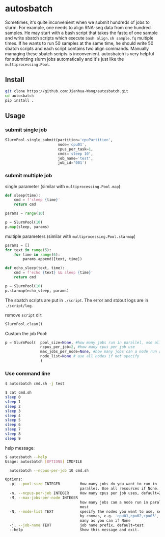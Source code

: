 # autosbatch

Sometimes, it's quite inconvenient when we submit hundreds of jobs to slurm. For example, one needs to align RNA-seq data from one hundred samples. He may start with a bash script that takes the fastq of one sample and write sbatch scripts which execute `bash align.sh sample.fq` multiple times. If he wants to run 50 samples at the same time, he should write 50 sbatch scripts and each script contains two align commands. Manually managing these sbatch scripts is inconvenient. autosbatch is very helpful for submitting slurm jobs automatically and it's just like the `multiprocessing.Pool`.

## Install

```bash
git clone https://github.com:Jianhua-Wang/autosbatch.git
cd autosbatch
pip install .
```

## Usage

### submit single job

```python
SlurmPool.single_submit(partition='cpuPartition',
                        node='cpu01',
                        cpus_per_task=1,
                        cmds='sleep 10',
                        job_name='test',
                        job_id='001')

```

### submit multiple job

single parameter (similar with `multiprocessing.Pool.map`)

```python
def sleep(time):
    cmd = f'sleep {time}'
    return cmd

params = range(10)

p = SlurmPool(10)
p.map(sleep, params)
```

multiple parameters (similar with `multiprocessing.Pool.starmap`)

```python
params = []
for text in range(5):
    for time in range(6):
        params.append([text, time])

def echo_sleep(text, time):
    cmd = f'echo {text} && sleep {time}'
    return cmd

p = SlurmPool(10)
p.starmap(echo_sleep, params)
```

The sbatch scripts are put in `./script`. The error and stdout logs are in `./script/log`.

remove `script` dir:

```python
SlurmPool.clean()
```

Custom the job Pool:

```python
p = SlurmPool(  pool_size=None, #how many jobs run in parallel, use all resources if not specify.
                ncpus_per_job=2, #how many cpus per job use
                max_jobs_per_node=None, #how many jobs can a node run at most
                node_list=None # use all nodes if not specify
                )
```

### Use command line

```bash
$ autosbatch cmd.sh -j test
```

```bash
$ cat cmd.sh
sleep 0
sleep 1
sleep 2
sleep 3
sleep 4
sleep 5
sleep 6
sleep 7
sleep 8
sleep 9

```

help message:

```bash
$ autosbatch --help                                                   
Usage: autosbatch [OPTIONS] CMDFILE

  autosbatch --ncpus-per-job 10 cmd.sh

Options:
  -p, --pool-size INTEGER         How many jobs do you want to run in
                                  parallel. Use all resources if None.
  -n, --ncpus-per-job INTEGER     How many cpus per job uses, default=2
  -M, --max-jobs-per-node INTEGER
                                  how many jobs can a node run in parallel at
                                  most
  -N, --node-list TEXT            specify the nodes you want to use, separated
                                  by commas, e.g. 'cpu01,cpu02,cpu03', use as
                                  many as you can if None
  -j, --job-name TEXT             job name prefix, default=test
  --help                          Show this message and exit.
```